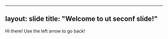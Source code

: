 ----
layout: slide
title: "Welcome to ut seconf slide!"
---
Hi there!
Use the left arrow to go back!